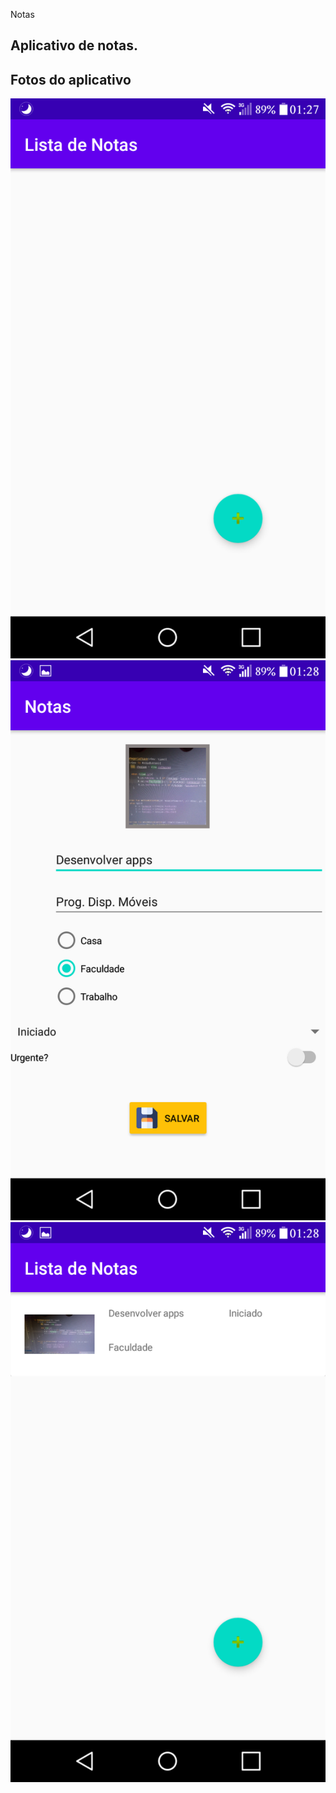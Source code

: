 Notas

Aplicativo de notas.
---

## Fotos do aplicativo

![App](/App11_CadastroNotas/readme-images/app1.png)
![App](/App11_CadastroNotas/readme-images/app2.png)
![App](/App11_CadastroNotas/readme-images/app3.png)